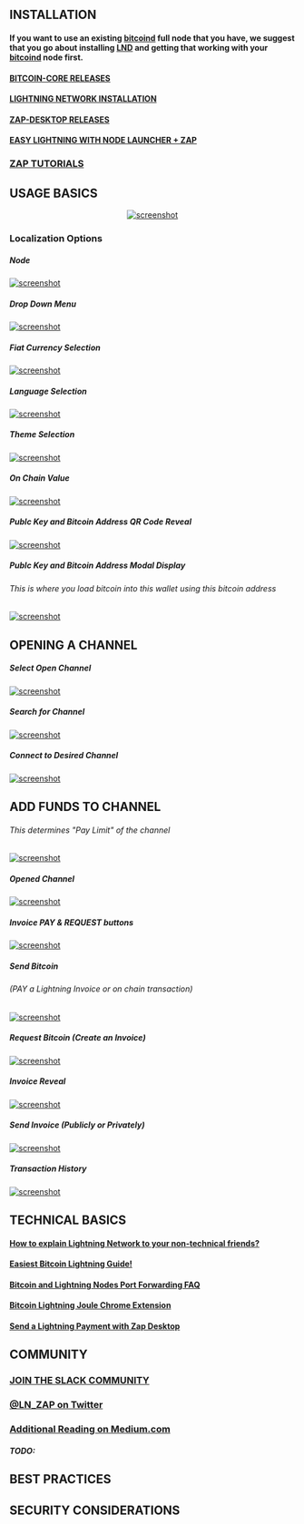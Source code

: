 ## INSTALLATION
#### If you want to use an existing [bitcoind](https://github.com/bitcoin/bitcoin/releases) full node that you have, we suggest that you go about installing [LND](https://github.com/lightningnetwork/lnd/blob/master/docs/INSTALL.md) and getting that working with your [bitcoind](https://github.com/bitcoin/bitcoin/releases) node first.

#### [BITCOIN-CORE RELEASES](https://github.com/bitcoin/bitcoin/releases)

#### [LIGHTNING NETWORK INSTALLATION](https://github.com/lightningnetwork/lnd/blob/master/docs/INSTALL.md)

#### [ZAP-DESKTOP RELEASES](https://github.com/LN-Zap/zap-desktop/releases)

#### [EASY LIGHTNING WITH NODE LAUNCHER + ZAP](https://medium.com/lightning-power-users/easy-lightning-with-node-launcher-zap-488133edfbd)

### [ZAP TUTORIALS](https://ln-zap.github.io/zap-tutorials/zap-desktop-getting-started)

## USAGE BASICS

<p align='center'>
  <a href='https://zap.jackmallers.com'>
    <img src='https://i.imgur.com/O1m9wMP.png' alt='screenshot' />
  </a>
</p>

### Localization Options
##### Node 
<p align='left'>
  <a href='https://i.imgur.com/TaiNYiP.png'>
    <img src='https://i.imgur.com/TaiNYiP.png' alt='screenshot' />
  </a>
</p>

##### Drop Down Menu
<p align='left'>
  <a href='https://i.imgur.com/DkjvAs4.png'>
    <img src='https://i.imgur.com/DkjvAs4.png' alt='screenshot' />
  </a>
</p>

##### Fiat Currency Selection
<p align='left'>
  <a href='https://i.imgur.com/GWzyODW.png'>
    <img src='https://i.imgur.com/GWzyODW.png' alt='screenshot' />
  </a>
</p>

##### Language Selection
<p align='left'>
  <a href='https://i.imgur.com/kN90i6Y.png'>
    <img src='https://i.imgur.com/kN90i6Y.png' alt='screenshot' />
  </a>
</p>

##### Theme Selection
<p align='left'>
  <a href='https://i.imgur.com/RqAbvlp.png'>
    <img src='https://i.imgur.com/RqAbvlp.png' alt='screenshot' />
  </a>
</p>

##### On Chain Value
<p align='left'>
  <a href='https://i.imgur.com/sjieRdZ.png'>
    <img src='https://i.imgur.com/sjieRdZ.png' alt='screenshot' />
  </a>
</p>

##### Publc Key and Bitcoin Address QR Code Reveal
<p align='left'>
  <a href='https://i.imgur.com/LWtJ88U.png'>
    <img src='https://i.imgur.com/LWtJ88U.png' alt='screenshot' />
  </a>
</p>

##### Publc Key and Bitcoin Address Modal Display

###### This is where you load bitcoin into this wallet using this bitcoin address
<p align='left'>
  <a href='https://i.imgur.com/iVtWAi7.png'>
    <img src='https://i.imgur.com/iVtWAi7.png' alt='screenshot' />
  </a>
</p>

## OPENING A CHANNEL

##### Select Open Channel
<p align='left'>
  <a href='https://i.imgur.com/8JKKRLu.png'>
    <img src='https://i.imgur.com/8JKKRLu.png' alt='screenshot' />
  </a>
</p>

##### Search for Channel 
<p align='left'>
  <a href='https://i.imgur.com/7j6bcMS.png'>
    <img src='https://i.imgur.com/7j6bcMS.png' alt='screenshot' />
  </a>
</p>

##### Connect to Desired Channel 
<p align='left'>
  <a href='https://i.imgur.com/7j6bcMS.png'>
    <img src='https://i.imgur.com/7j6bcMS.png' alt='screenshot' />
  </a>
</p>

## ADD FUNDS TO CHANNEL

###### This determines "Pay Limit" of the channel
<p align='left'>
  <a href='https://i.imgur.com/XT052XV.png'>
    <img src='https://i.imgur.com/XT052XV.png' alt='screenshot' />
  </a>
</p>

##### Opened Channel
<p align='left'>
  <a href='https://i.imgur.com/vrVKWVL.png'>
    <img src='https://i.imgur.com/vrVKWVL.png' alt='screenshot' />
  </a>
</p>

##### Invoice PAY & REQUEST buttons
<p align='left'>
  <a href='https://i.imgur.com/RtRpiJh.png'>
    <img src='https://i.imgur.com/RtRpiJh.png' alt='screenshot' />
  </a>
</p>

##### Send Bitcoin

###### (PAY a Lightning Invoice or on chain transaction)
<p align='left'>
  <a href='https://i.imgur.com/7BECUyn.png'>
    <img src='https://i.imgur.com/7BECUyn.png' alt='screenshot' />
  </a>
</p>

##### Request Bitcoin (Create an Invoice)
<p align='left'>
  <a href='https://i.imgur.com/6sdtsy0.png'>
    <img src='https://i.imgur.com/6sdtsy0.png' alt='screenshot' />
  </a>
</p>

##### Invoice Reveal
<p align='left'>
  <a href='https://i.imgur.com/deZUi90.png'>
    <img src='https://i.imgur.com/deZUi90.png' alt='screenshot' />
  </a>
</p>

##### Send Invoice (Publicly or Privately)
<p align='left'>
  <a href='https://i.imgur.com/pH8KW6E.png'>
    <img src='https://i.imgur.com/pH8KW6E.png' alt='screenshot' />
  </a>
</p>

##### Transaction History 
<p align='left'>
  <a href='https://i.imgur.com/w9MFKar.png'>
    <img src='https://i.imgur.com/w9MFKar.png' alt='screenshot' />
  </a>
</p>

## TECHNICAL BASICS


#### [How to explain Lightning Network to your non-technical friends?](https://hackernoon.com/lightning-network-explained-d4615c12ad09)

#### [Easiest Bitcoin Lightning Guide!](https://medium.com/lightning-power-users/windows-macos-lightning-network-284bd5034340)

#### [Bitcoin and Lightning Nodes Port Forwarding FAQ](https://medium.com/@pierre_rochard/bitcoin-and-lightning-nodes-port-forwarding-faq-f92ca5c50d5d)

#### [Bitcoin Lightning Joule Chrome Extension](https://medium.com/lightning-power-users/bitcoin-lightning-joule-chrome-extension-ac149bb05cb9)

#### [Send a Lightning Payment with Zap Desktop](https://medium.com/lightning-power-users/send-a-lightning-payment-with-zap-desktop-17b74b65b9b8)

## COMMUNITY


### [JOIN THE SLACK COMMUNITY](https://join.slack.com/t/zaphq/shared_invite/enQtMzgyNDA2NDI2Nzg0LTQwZWQ2ZWEzOWFhMjRiNWZkZWMwYTA4MzA5NzhjMDNhNTM5YzliNDA4MmZkZWZkZTFmODM4ODJkYzU3YmI3ZmI)

### [@LN_ZAP on Twitter](https://twitter.com/ln_zap)

### [Additional Reading on Medium.com](https://medium.com/search?q=Lightning)

##### TODO:


## BEST PRACTICES


## SECURITY CONSIDERATIONS